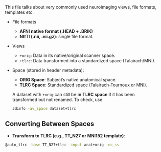 This file talks about very commonly used neuroimaging views, file formats, templates etc: 

+ File formats
  - **AFNI native format (.HEAD + .BRIK)**
  - **NIfTI (.nii, .nii.gz)**: single file format.
+ Views
  - `+orig`: Data in its native/original scanner space.
  - `+tlrc`: Data transformed into a standardized space (Talairach/MNI).
+ Space (stored in header metadata):
  - **ORIG Space**: Subject’s native anatomical space.
  - **TLRC Space**: Standardized space (Talairach-Tournoux or MNI).
  
  A dataset with `+orig` can still be **in TLRC space** if it has been transformed but not renamed. To check, use
  ```bash
  3dinfo -av_space dataset+tlrc
  ```

## **Converting Between Spaces**
- **Transform to TLRC (e.g., TT_N27 or MNI152 template)**:
```bash
@auto_tlrc -base TT_N27+tlrc -input anat+orig -no_ss
 ```

